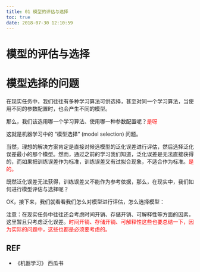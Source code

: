 ```yaml
---
title: 01 模型的评估与选择
toc: true
date: 2018-07-30 12:10:59
---
```



# 模型的评估与选择


# 模型选择的问题


在现实任务中，我们往往有多种学习算法可供选择，甚至对同一个学习算法，当使用不同的参数配置时，也会产生不同的模型。

那么，我们该选用哪一个学习算法、使用哪一种参数配置呢？<span style="color:red;">是呀</span>

这就是机器学习中的 “模型选择” (model selection) 问题。

当然，理想的解决方案肯定是直接对候选模型的泛化误差进行评估，然后选择泛化误差最小的那个模型。然而，通过之前的学习我们知道，泛化误差是无法直接获得的，而如果把训练误差作为标准，训练误差又有过拟合现象，不适合作为标准。<span style="color:red;">是的。</span>

既然泛化误差无法获得，训练误差又不能作为参考依据，那么，在现实中，我们如何进行模型评估与选择呢？

OK，接下来，我们就看看我们怎么对模型进行评估，怎么选择模型：

注意：在现实任务中往往还会考虑时间开销、存储开销、可解释性等方面的因素，这里暂且只考虑泛化误差。<span style="color:red;">时间开销、存储开销、可解释性这些也要总结一下，因为实际的问题中，这些也都是必须要考虑的。</span>


## REF

- 《机器学习》 西瓜书
